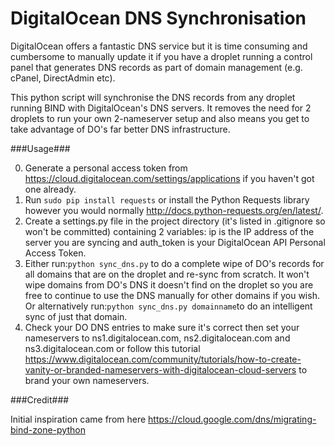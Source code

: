 # DigitalOcean DNS Synchronisation
DigitalOcean offers a fantastic DNS service but it is time consuming and cumbersome to manually update it if you 
have a droplet running a control panel that generates DNS records as part of domain management (e.g. cPanel, 
DirectAdmin etc).

This python script will synchronise the DNS records from any droplet running BIND with DigitalOcean's 
DNS servers. It removes the need for 2 droplets to run your own 2-nameserver setup and also means you get to take 
advantage of DO's far better DNS infrastructure.

###Usage###

0. Generate a personal access token from https://cloud.digitalocean.com/settings/applications if you haven't got one 
already.
1. Run ```sudo pip install requests``` or install the Python Requests library however you would normally 
http://docs.python-requests.org/en/latest/.
2. Create a settings.py file in the project directory (it's listed in .gitignore so won't be committed) containing 
2 variables: ip is the IP address of the server you are syncing and auth_token is your DigitalOcean API Personal Access
Token.
3. Either run:```python sync_dns.py``` to do a complete wipe of DO's records for all domains that are on the droplet and
re-sync from scratch. It won't wipe domains from DO's DNS it doesn't find on the droplet so you are free to continue to
 use the DNS manually for other domains if you wish. Or alternatively run:```python sync_dns.py domainname```to do an 
 intelligent sync of just that domain.
4. Check your DO DNS entries to make sure it's correct then set your nameservers to ns1.digitalocean.com, 
ns2.digitalocean.com and ns3.digitalocean.com or follow this tutorial 
https://www.digitalocean.com/community/tutorials/how-to-create-vanity-or-branded-nameservers-with-digitalocean-cloud-servers 
to brand your own nameservers.

###Credit###

Initial inspiration came from here https://cloud.google.com/dns/migrating-bind-zone-python
